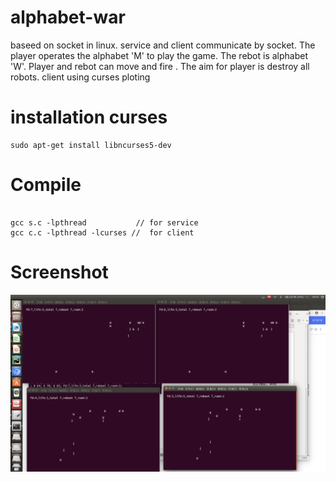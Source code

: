 # alphabet-war
baseed on socket in linux. service and client communicate by socket. The player operates the alphabet 'M' to play the game. The rebot is alphabet 'W'. Player and rebot can move and fire . The aim for player is destroy all robots.
client using curses ploting

# installation curses
<pre><code>sudo apt-get install libncurses5-dev
</code></pre>

# Compile
<pre><code>
gcc s.c -lpthread           // for service
gcc c.c -lpthread -lcurses //  for client
</code></pre>

# Screenshot
 ![image](https://github.com/ldcodes/alphabet-war/blob/master/1.png)


